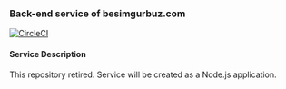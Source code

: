 ### Back-end service of besimgurbuz.com

[![CircleCI](https://circleci.com/gh/besimgurbuz/besimgurbuz-backend-service-retired.svg?style=shield&circle-token=3b77b5efcd349ac0141ad04d8649fdf20fa741f3)](https://app.circleci.com/pipelines/github/besimgurbuz/besimgurbuz-backend-service-retired)


#### Service Description
This repository retired. Service will be created as a Node.js application.
